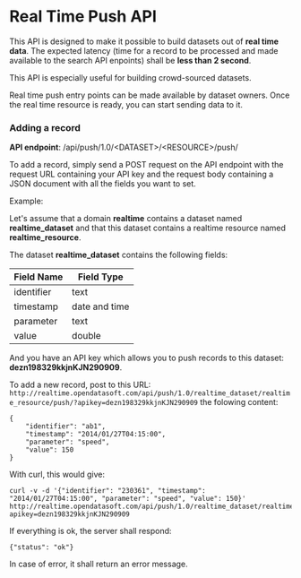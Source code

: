 # Real Time Push API

This API is designed to make it possible to build datasets out of **real time data**. The expected latency (time for a record to be processed and made available to the search API enpoints) shall be **less than 2 second**.

This API is especially useful for building crowd-sourced datasets.

Real time push entry points can be made available by dataset owners. Once the real time resource is ready, you can start sending data to it.

### Adding a record

**API endpoint**: /api/push/1.0/&lt;DATASET&gt;/&lt;RESOURCE&gt;/push/

To add a record, simply send a POST request on the API endpoint with the request URL containing your API key and the request body containing a JSON document with all the fields you want to set.

Example:

Let's assume that a domain **realtime** contains a dataset named **realtime_dataset** and that this dataset contains a realtime resource named **realtime_resource**. 

The dataset **realtime_dataset** contains the following fields:

Field Name | Field Type
---------- | ----------
identifier | text
timestamp | date and time
parameter | text
value | double

And you have an API key which allows you to push records to this dataset: **dezn198329kkjnKJN290909**.

To add a new record, post to this URL: `http://realtime.opendatasoft.com/api/push/1.0/realtime_dataset/realtime_resource/push/?apikey=dezn198329kkjnKJN290909` the folowing content:

    {
    	"identifier": "ab1",
    	"timestamp": "2014/01/27T04:15:00",
    	"parameter": "speed",
    	"value": 150
    }

With curl, this would give:

    curl -v -d '{"identifier": "230361", "timestamp": "2014/01/27T04:15:00", "parameter": "speed", "value": 150}' http://realtime.opendatasoft.com/api/push/1.0/realtime_dataset/realtime_resource/push/?apikey=dezn198329kkjnKJN290909
    
If everything is ok, the server shall respond:

    {"status": "ok"}
    
In case of error, it shall return an error message.

